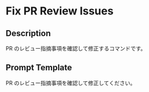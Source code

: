 # Fix PR Review Issues

## Description

PR のレビュー指摘事項を確認して修正するコマンドです。

## Prompt Template

PR のレビュー指摘事項を確認して修正してください。
